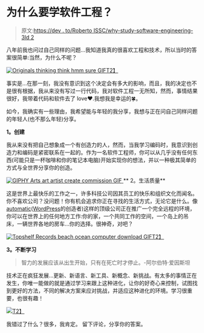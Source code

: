 # 为什么要学软件工程？

> 原文:[https://dev . to/Roberto ISSC/why-study-software-engineering-3ld 2](https://dev.to/robertoissc/why-study-software-engineering-3ld2)

八年前我也问过自己同样的问题...我知道我真的很喜欢工程和技术，所以当时的答案很简单:当然，为什么不呢？

[![Originals thinking think hmm sure GIF](../Images/79d8a316f38ef37fc041aa42e478c3c0.png)T2】](https://res.cloudinary.com/practicaldev/image/fetch/s--YmeeCLVu--/c_limit%2Cf_auto%2Cfl_progressive%2Cq_66%2Cw_880/https://media3.giphy.com/media/l41YkFEPPPorUbKsU/giphy.gif)

事实是...在那一刻，我没有意识到这个决定会有多大的影响，而且，我的决定也不是很有根据，我从来没有写过一行代码，我对软件工程一无所知，然而，事情结果很好，我带着代码和软件去了 love️❤.我想我是幸运的🍀。

如今，我确实有一些理由，我希望能与年轻的我分享，我想与正在问自己同样问题的年轻人(也不那么年轻)分享。

**1。创建**

我从来没有把自己想象成一个有创造力的人，然而，当我学习编码时，我意识到创造力和编码是紧密联系在一起的。作为一名软件工程师，你可以从几乎没有任何东西(可能只是一杯咖啡和你的笔记本电脑)开始实现你的想法，并以一种极其简单的方式与全世界分享你的创造。

[![GIPHY Arts art artist create commission GIF](../Images/e04f671a4e7fbf0096e5991ad69e6044.png) ](https://res.cloudinary.com/practicaldev/image/fetch/s--NEE63IdP--/c_limit%2Cf_auto%2Cfl_progressive%2Cq_66%2Cw_880/https://media3.giphy.com/media/3oz8xYfQd5358zpL0s/giphy.gif) ** 2。生活质量**

这是世界上最快乐的工作之一，许多科技公司因其员工的快乐和组织文化而闻名。你不喜欢公司？没问题！你有机会追求你正在寻找的生活方式，无论它是什么。像[automatic](https://automattic.com/)([WordPress](https://wordpress.com/)的创造者)这样的顶级公司正在推广一个完全远程的环境，你可以在世界上的任何地方工作:你的家，一个共同工作的空间，一个岛上的吊床，一辆世界各地的房车...你的选择。很神奇，对吧？

[![Topshelf Records beach ocean computer download GIF](../Images/4ff71f95e451aaa2ede274139a2ecbc5.png)T2】](https://res.cloudinary.com/practicaldev/image/fetch/s--COT-xz72--/c_limit%2Cf_auto%2Cfl_progressive%2Cq_66%2Cw_880/https://media0.giphy.com/media/3o7qE2W20GvuyCHQe4/giphy.gif)

**3。不断学习**

> 智力的发展应该从出生开始，只有在死亡时才停止。-阿尔伯特·爱因斯坦

技术正在疯狂发展...更新、新语言、新工具、新概念、新挑战。有太多的事情正在发生，你唯一能做的就是通过学习来跟上这种进化，让你的好奇心来控制，试图找到更好的方法，不同的解决方案来应对挑战，并适应这种进化的环境。学习很重要，也很有趣！

[![](../Images/7ec6ba843fa9eaa334aefdd30d87f611.png)T2】](https://res.cloudinary.com/practicaldev/image/fetch/s--kwJ6-uRg--/c_limit%2Cf_auto%2Cfl_progressive%2Cq_auto%2Cw_880/https://i.giphy.com/media/26ufdipQqU2lhNA4g/giphy.webp)

我错过了什么？很多，我肯定。
留下评论，分享你的答案。